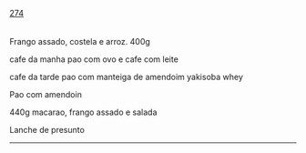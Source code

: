 [274](https://github.com/guilhermeprokisch/ideias/issues/274) 
###### 

Frango assado, costela e arroz. 400g


cafe da manha pao com ovo e cafe com leite


cafe da tarde pao com manteiga de amendoim
yakisoba
whey


Pao com amendoin


440g macarao, frango assado e salada


Lanche de presunto

-------------------------------------------------------------------------------

